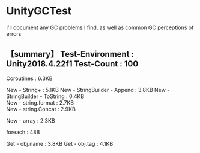 # UnityGCTest
I'll document any GC problems I find, as well as common GC perceptions of errors

【summary】
Test-Environment : Unity2018.4.22f1
Test-Count : 100 
--------------
Coroutines : 6.3KB 

New - String+ : 5.1KB
New - StringBuilder - Append : 3.8KB
New - StringBuilder - ToString : 0.4KB  
New - string.format : 2.7KB  
New - string.Concat : 2.9KB  

New - array : 2.3KB 

foreach : 48B 

Get - obj.name : 3.8KB
Get - obj.tag : 4.1KB
